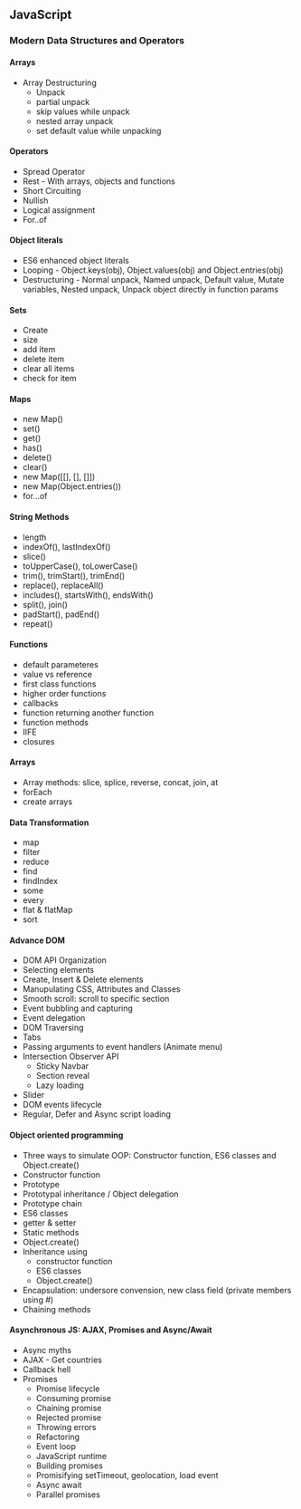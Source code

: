 ## JavaScript

### Modern Data Structures and Operators

#### Arrays

- Array Destructuring
  - Unpack
  - partial unpack
  - skip values while unpack
  - nested array unpack
  - set default value while unpacking

#### Operators

- Spread Operator
- Rest - With arrays, objects and functions
- Short Circuiting
- Nullish
- Logical assignment
- For..of

#### Object literals

- ES6 enhanced object literals
- Looping - Object.keys(obj), Object.values(obj) and Object.entries(obj)
- Destructuring - Normal unpack, Named unpack, Default value, Mutate variables, Nested unpack, Unpack object directly in function params

#### Sets

- Create
- size
- add item
- delete item
- clear all items
- check for item

#### Maps

- new Map()
- set()
- get()
- has()
- delete()
- clear()
- new Map([[], [], []])
- new Map(Object.entries())
- for...of

#### String Methods

- length
- indexOf(), lastIndexOf()
- slice()
- toUpperCase(), toLowerCase()
- trim(), trimStart(), trimEnd()
- replace(), replaceAll()
- includes(), startsWith(), endsWith()
- split(), join()
- padStart(), padEnd()
- repeat()

#### Functions

- default parameteres
- value vs reference
- first class functions
- higher order functions
- callbacks
- function returning another function
- function methods
- IIFE
- closures

#### Arrays

- Array methods: slice, splice, reverse, concat, join, at
- forEach
- create arrays

#### Data Transformation

- map
- filter
- reduce
- find
- findIndex
- some
- every
- flat & flatMap
- sort

#### Advance DOM

- DOM API Organization
- Selecting elements
- Create, Insert & Delete elements
- Manupulating CSS, Attributes and Classes
- Smooth scroll: scroll to specific section
- Event bubbling and capturing
- Event delegation
- DOM Traversing
- Tabs
- Passing arguments to event handlers (Animate menu)
- Intersection Observer API
  - Sticky Navbar
  - Section reveal
  - Lazy loading
- Slider
- DOM events lifecycle
- Regular, Defer and Async script loading

#### Object oriented programming

- Three ways to simulate OOP: Constructor function, ES6 classes and Object.create()
- Constructor function
- Prototype
- Prototypal inheritance / Object delegation
- Prototype chain
- ES6 classes
- getter & setter
- Static methods
- Object.create()
- Inheritance using
  - constructor function
  - ES6 classes
  - Object.create()
- Encapsulation: undersore convension, new class field (private members using #)
- Chaining methods

#### Asynchronous JS: AJAX, Promises and Async/Await

- Async myths
- AJAX - Get countries
- Callback hell
- Promises
  - Promise lifecycle
  - Consuming promise
  - Chaining promise
  - Rejected promise
  - Throwing errors
  - Refactoring
  - Event loop
  - JavaScript runtime
  - Building promises
  - Promisifying setTimeout, geolocation, load event
  - Async await
  - Parallel promises
